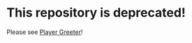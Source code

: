 # This repository is deprecated!
Please see [Player Greeter](https://github.com/DBTderpbox/Player-Greeter)!
